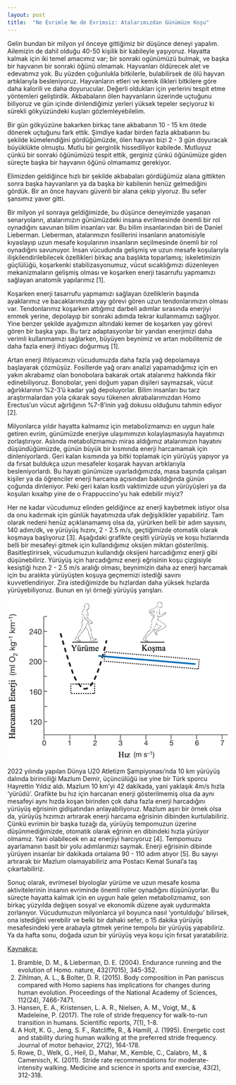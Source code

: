 ```yaml
---
layout: post
title:  "Ne Evrimle Ne de Evrimsiz: Atalarımızdan Günümüze Koşu"
---
```


Gelin bundan bir milyon yıl önceye gittiğimiz bir düşünce deneyi yapalım. Ailemizin de dahil olduğu 40-50 kişilik bir kabileyle yaşıyoruz. Hayatta kalmak için iki temel amacımız var; bir sonraki ogünümüzü bulmak, ve başka bir hayvanın bir sonraki öğünü olmamak. Hayvanları öldürecek alet ve edevatımız yok. Bu yüzden çoğunlukla bitkilerle, bulabilirsek de ölü hayvan artıklarıyla besleniyoruz. Hayvanların etleri ve kemik ilikleri bitkilere göre daha kalorili ve daha doyurucular. Değerli oldukları için yerlerini tespit etme yöntemleri geliştirdik. Akbabaların ölen hayvanların üzerinde uçtuğunu biliyoruz ve gün içinde dinlendiğimiz yerleri yüksek tepeler seçiyoruz ki sürekli gökyüzündeki kuşları gözlemleyebilelim. 

Bir gün gökyüzüne bakarken birkaç tane akbabanın 10 - 15 km ötede dönerek uçtuğunu fark ettik. Şimdiye kadar birden fazla akbabanın bu şekilde kümelendiğini gördüğümüzde, ölen hayvan bizi 2 - 3 gün doyuracak büyüklükte olmuştu. Mutlu bir gerginlik hissediliyor kabilede. Mutluyuz çünkü bir sonraki öğünümüzü tespit ettik, gerginiz çünkü öğünümüze giden süreçte başka bir hayvanın öğünü olmamamız gerekiyor.

Elimizden geldiğince hızlı bir şekilde akbabaları gördüğümüz alana gittikten sonra başka hayvanların ya da başka bir kabilenin henüz gelmediğini gördük. Bir an önce hayvanı güvenli bir alana çekip yiyoruz. Bu sefer şansımız yaver gitti.

Bir milyon yıl sonraya geldiğimizde, bu düşünce deneyimizde yaşanan senaryoların, atalarımızın günümüzdeki insana evrilmesinde önemli bir rol oynadığını savunan bilim insanları var. Bu bilim insanlarından biri de Daniel Lieberman. Lieberman, atalarımızın fosillerini insanların anatomisiyle kıyaslayıp uzun mesafe koşularının insanların seçilmesinde önemli bir rol oynadığını savunuyor. İnsan vücudunda gelişmiş ve uzun mesafe koşularıyla ilişkilendirilebilecek özellikleri birkaç ana başlıkta toparlamış; iskeletimizin güçlülüğü, koşarkenki stabilizasyonumuz, vücut sıcaklığımızı düzenleyen mekanizmaların gelişmiş olması ve koşarken enerji tasarrufu yapmamızı sağlayan anatomik yapılarımız [1].

Koşarken enerji tasarrufu yapmamızı sağlayan özelliklerin başında ayaklarımız ve bacaklarımızda yay görevi gören uzun tendonlarımızın olması var. Tendonlarımız koşarken attığımız darbeli adımlar sırasında enerjiyi emmek yerine, depolayıp bir sonraki adımda tekrar kullanmamızı sağlıyor. Yine benzer şekilde ayağımızın altındaki kemer de koşarken yay görevi gören bir başka yapı. Bu tarz adaptasyonlar bir yandan enerjimizi daha verimli kullanmamızı sağlarken, büyüyen beynimiz ve artan mobilitemiz de daha fazla enerji ihtiyacı doğurmuş [1].

Artan enerji ihtiyacımızı vücudumuzda daha fazla yağ depolamaya başlayarak çözmüşüz. Fosillerde yağ oranı analizi yapamadığımız için en yakın akrabamız olan bonobolara bakarak ortak atalarımız hakkında fikir edinebiliyoruz. Bonobolar, yeni doğum yapan dişileri saymazsak, vücut ağırlıklarının %2-3’ü kadar yağ depoluyorlar. Bilim insanları bu tarz araştırmalardan yola çıkarak soyu tükenen akrabalarımızdan Homo Erectus’un vücut ağırlığının %7-8’inin yağ dokusu olduğunu tahmin ediyor [2].

Milyonlarca yıldır hayatta kalmamız için metabolizmamızı en uygun hale getiren evrim, günümüzde enerjiye ulaşımımızın kolaylaşmasıyla hayatımızı zorlaştırıyor. Aslında metabolizmamızı miras aldığımız atalarımızın hayatını düşündüğümüzde, günün büyük bir kısmında enerji harcamamak için dinleniyorlardı. Geri kalan kısmında ya bitki toplamak için yürüyüş yapıyor ya da fırsat buldukça uzun mesafeler koşarak hayvan artıklarıyla besleniyorlardı. Bu hayatı günümüze uyarladığımızda, masa başında çalışan kişiler ya da öğrenciler enerji harcama açısından bakıldığında günün çoğunda dinleniyor. Peki geri kalan kısıtlı vaktimizde uzun yürüyüşleri ya da koşuları kısaltıp yine de o Frappuccino’yu hak edebilir miyiz?

Her ne kadar vücudumuz elinden geldiğince az enerji kaybetmek istiyor olsa da onu kadırmak için günlük hayatımızda ufak değişiklikler yapabiliriz. Tam olarak nedeni henüz açıklanamamış olsa da, yürürken belli bir adım sayısını, 140 adım/dk, ve yürüyüş hızını, 2 - 2.5 m/s, geçtiğimizde otomatik olarak koşmaya başlıyoruz [3]. Aşağıdaki grafikte çeşitli yürüyüş ve koşu hızlarında belli bir mesafeyi gitmek için kullandığımız oksijen miktarı gösterilmiş. Basitleştirirsek, vücudumuzun kullandığı oksijeni harcadığımız enerji gibi düşünebiliriz. Yürüyüş için harcadığımız enerji eğrisinin koşu çizgisiyle kesiştiği hızın 2 - 2.5 m/s aralığı olması, beynimizin daha az enerji harcamak için bu aralıkta yürüyüşten koşuya geçmemizi istediği savını kuvvetlendiriyor. Zira istediğimizde bu hızlardan daha yüksek hızlarda yürüyebiliyoruz. Bunun en iyi örneği yürüyüş yarışları.

![Hiz vs Harcanan Enerji Grafigi](../_assets/cot_vs_hiz.png)

2022 yılında yapılan Dünya U20 Atletizm Şampiyonası’nda 10 km yürüyüş dalında birinciliği Mazlum Demir, üçüncülüğü ise yine bir Türk sporcu Hayrettin Yıldız aldı. Mazlum 10 km’yi 42 dakikada, yani yaklaşık 4m/s hızla ‘yürüdü’. Grafikte bu hız için harcanan enerji gösterilmemiş olsa da aynı mesafeyi aynı hızda koşan birinden çok daha fazla enerji harcadığını yürüyüş eğrisinin gidişatından anlayabiliyoruz. Mazlum aşırı bir örnek olsa da, yürüyüş hızımızı artırarak enerji harcama eğrisinin dibinden kurtulabiliriz. Çünkü evrimin bir başka tuzağı da, yürüyüş tempomuzun üzerine düşünmediğimizde, otomatik olarak eğrinin en dibindeki hızla yürüyor olmamız. Yani olabilecek en az enerjiyi harcıyoruz [4]. Tempomuzu ayarlamanın basit bir yolu adımlarımızı saymak. Enerji eğrisinin dibinde yürüyen insanlar bir dakikada ortalama 90 - 110 adım atıyor [5]. Bu sayıyı artırarak bir Mazlum olamayabiliriz ama Postacı Kemal Sunal’a taş çıkartabiliriz.

Sonuç olarak, evrimesel biyologlar yürüme ve uzun mesafe kosma aktivitelerinin insanın evriminde önemli roller oynadığını düşünüyorlar. Bu süreçte hayatta kalmak için en uygun hale gelen metabolizmamız, son birkaç yüzyılda değişen sosyal ve ekonomik düzene ayak uydurmakta zorlanıyor. Vücudumuzun milyonlarca yıl boyunca nasıl ‘yontulduğu’ bilirsek, ona istediğini verebilir ve belki bir dahaki sefer, o 15 dakika yürüyüş mesafesindeki yere arabayla gitmek yerine tempolu bir yürüyüş yapabiliriz. Ya da hafta sonu, doğada uzun bir yürüyüş veya koşu için fırsat yaratabiliriz.


<ins>Kaynakça:<ins>
1.	Bramble, D. M., & Lieberman, D. E. (2004). Endurance running and the evolution of Homo. nature, 432(7015), 345-352.
2.	Zihlman, A. L., & Bolter, D. R. (2015). Body composition in Pan paniscus compared with Homo sapiens has implications for changes during human evolution. Proceedings of the National Academy of Sciences, 112(24), 7466-7471.
3.	Hansen, E. A., Kristensen, L. A. R., Nielsen, A. M., Voigt, M., & Madeleine, P. (2017). The role of stride frequency for walk-to-run transition in humans. Scientific reports, 7(1), 1-8.
4.	A Holt, K. G., Jeng, S. F., Ratcliffe, R., & Hamill, J. (1995). Energetic cost and stability during human walking at the preferred stride frequency. Journal of motor behavior, 27(2), 164-178.
5.	Rowe, D., Welk, G., Heil, D., Mahar, M., Kemble, C., Calabro, M., & Camenisch, K. (2011). Stride rate recommendations for moderate-intensity walking. Medicine and science in sports and exercise, 43(2), 312-318.

